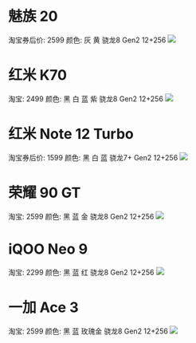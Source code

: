 # 魅族 20
淘宝券后价: 2599
颜色: 灰 黄
骁龙8 Gen2
12+256
![](/home/thdbd/下载/tb_image_share_1708789219018.jpg.png)

# 红米 K70
淘宝: 2499
颜色: 黑 白 蓝 紫
骁龙8 Gen2
12+256
![](/home/thdbd/下载/tb_image_share_1708789306799.jpg.png)

# 红米 Note 12 Turbo
淘宝券后价: 1599
颜色: 黑 白 蓝
骁龙7+ Gen2
12+256
![](/home/thdbd/下载/tb_image_share_1708789383594.jpg.png)

# 荣耀 90 GT
淘宝: 2599
颜色: 黑 蓝 金
骁龙8 Gen2
12+256
![](/home/thdbd/下载/tb_image_share_1708789500487.jpg.png)

# iQOO Neo 9
淘宝: 2299
颜色: 黑 蓝 红
骁龙8 Gen2
12+256
![](/home/thdbd/下载/tb_image_share_1708789783318.jpg.png)

# 一加 Ace 3
淘宝: 2599
颜色: 黑 蓝 玫瑰金
骁龙8 Gen2
12+256
![](/home/thdbd/下载/tb_image_share_1708789616310.jpg.png)